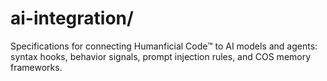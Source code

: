 # ai-integration/
Specifications for connecting Humanficial Code™ to AI models and agents: syntax hooks, behavior signals, prompt injection rules, and COS memory frameworks.
